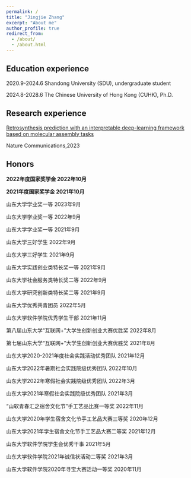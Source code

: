 ```yaml
---
permalink: /
title: "Jingjie Zhang"
excerpt: "About me"
author_profile: true
redirect_from: 
  - /about/
  - /about.html
---
```


## Education experience
2020.9-2024.6 Shandong University (SDU), undergraduate student

2024.8-2028.6 The Chinese University of Hong Kong (CUHK), Ph.D.


## Research experience

[Retrosynthesis prediction with an interpretable deep-learning framework based on molecular assembly tasks](https://www.nature.com/articles/s41467-023-41698-5)

Nature Communications,2023


## Honors


<span style='font-size:14px'>**2022年度国家奖学金  2022年10月**</span>

<span style='font-size:14px'>**2021年度国家奖学金  2021年10月**</span>

<span style='font-size:14px'>山东大学学业奖一等  2023年9月</span>

<span style='font-size:14px'>山东大学学业奖一等  2022年9月</span>

<span style='font-size:14px'>山东大学学业奖一等  2021年9月</span>

<span style='font-size:14px'>山东大学三好学生  2022年9月</span>

<span style='font-size:14px'>山东大学三好学生  2021年9月</span>

<span style='font-size:14px'>山东大学实践创业类特长奖一等  2021年9月</span>

<span style='font-size:14px'>山东大学社会服务类特长奖二等  2022年9月</span>

<span style='font-size:14px'>山东大学研究创新类特长奖二等  2021年9月</span>

<span style='font-size:14px'>山东大学优秀共青团员  2022年5月</span>

<span style='font-size:14px'>山东大学软件学院优秀学生干部  2021年11月</span>

<span style='font-size:14px'>第八届山东大学“互联网+”大学生创新创业大赛优胜奖  2022年8月</span>

<span style='font-size:14px'>第七届山东大学“互联网+”大学生创新创业大赛优胜奖  2021年8月</span>

<span style='font-size:14px'>山东大学2020-2021年度社会实践活动优秀团队  2021年12月</span>

<span style='font-size:14px'>山东大学2022年暑期社会实践院级优秀团队  2022年10月</span>

<span style='font-size:14px'>山东大学2022年寒假社会实践院级优秀团队  2022年3月</span>

<span style='font-size:14px'>山东大学2021年寒假社会实践院级优秀团队  2021年3月</span>

<span style='font-size:14px'>“山软青春汇之宿舍文化节”手工艺品比赛一等奖  2022年11月</span>

<span style='font-size:14px'>山东大学2020年学生宿舍文化节手工艺品大赛三等奖  2020年12月</span>

<span style='font-size:14px'>山东大学2021年学生宿舍文化节手工艺品大赛二等奖  2021年12月</span>

<span style='font-size:14px'>山东大学软件学院学生会优秀干事  2021年5月</span>

<span style='font-size:14px'>山东大学软件学院2021年诚信状活动二等奖  2021年3月</span>

<span style='font-size:14px'>山东大学软件学院2020年寻宝大赛活动一等奖  2020年11月</span>

